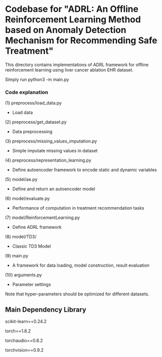 # Codebase for "ADRL: An Offline Reinforcement Learning Method based on Anomaly Detection Mechanism for Recommending Safe Treatment"


This directory contains implementations of ADRL framework for offline reinforcement learning using liver cancer ablation EHR dataset.

Simply run python3 -m main.py

### Code explanation

(1) preprocess/load_data.py
- Load data

(2) preprocess/get_dataset.py
- Data preprocessing

(3) preprocess/missing_values_imputation.py
- Simple imputate missing values in dataset

(4) preprocess/representation_learning.py
- Define autoencoder framework to encode static and dynamic variables

(5) model/ae.py
- Define and return an autoencoder model

(6) model/evaluate.py
- Performance of computation in treatment recommendation tasks

(7) model/ReinforcementLearning.py
- Define ADRL framework

(8) model/TD3/
- Classic TD3 Model

(9) main.py
- A framework for data loading, model construction, result evaluation

(10) arguments.py
- Parameter settings

Note that hyper-parameters should be optimized for different datasets.


## Main Dependency Library

scikit-learn==0.24.2

torch==1.8.2

torchaudio==0.8.2

torchvision==0.9.2
